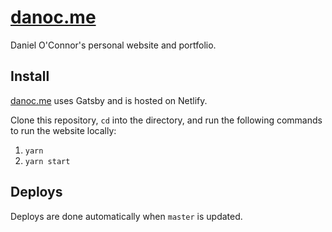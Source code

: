 # [danoc.me](https://danoc.me/)

Daniel O'Connor's personal website and portfolio.

## Install

[danoc.me](https://danoc.me/) uses Gatsby and is hosted on Netlify.

Clone this repository, `cd` into the directory, and run the following commands to run the website locally:

1.  `yarn`
2.  `yarn start`

## Deploys

Deploys are done automatically when `master` is updated.
